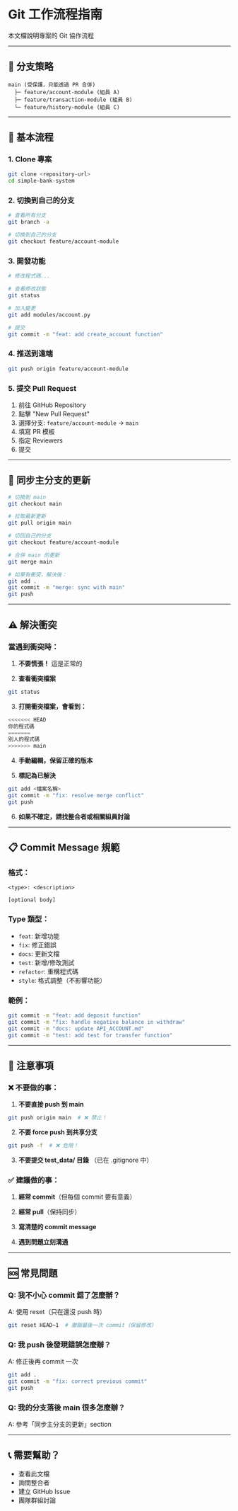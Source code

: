 # Git 工作流程指南

本文檔說明專案的 Git 協作流程

---

## 🌳 分支策略
```
main (受保護，只能透過 PR 合併)
  ├─ feature/account-module (組員 A)
  ├─ feature/transaction-module (組員 B)
  └─ feature/history-module (組員 C)
```

---

## 📝 基本流程

### 1. Clone 專案
```bash
git clone <repository-url>
cd simple-bank-system
```

### 2. 切換到自己的分支
```bash
# 查看所有分支
git branch -a

# 切換到自己的分支
git checkout feature/account-module
```

### 3. 開發功能
```bash
# 修改程式碼...

# 查看修改狀態
git status

# 加入變更
git add modules/account.py

# 提交
git commit -m "feat: add create_account function"
```

### 4. 推送到遠端
```bash
git push origin feature/account-module
```

### 5. 提交 Pull Request

1. 前往 GitHub Repository
2. 點擊 "New Pull Request"
3. 選擇分支: `feature/account-module` → `main`
4. 填寫 PR 模板
5. 指定 Reviewers
6. 提交

---

## 🔄 同步主分支的更新
```bash
# 切換到 main
git checkout main

# 拉取最新更新
git pull origin main

# 切回自己的分支
git checkout feature/account-module

# 合併 main 的更新
git merge main

# 如果有衝突，解決後：
git add .
git commit -m "merge: sync with main"
git push
```

---

## ⚠️ 解決衝突

### 當遇到衝突時：

1. **不要慌張！** 這是正常的

2. **查看衝突檔案**
```bash
git status
```

3. **打開衝突檔案，會看到：**
```python
<<<<<<< HEAD
你的程式碼
=======
別人的程式碼
>>>>>>> main
```

4. **手動編輯，保留正確的版本**

5. **標記為已解決**
```bash
git add <檔案名稱>
git commit -m "fix: resolve merge conflict"
git push
```

6. **如果不確定，請找整合者或相關組員討論**

---

## 📋 Commit Message 規範

### 格式：
```
<type>: <description>

[optional body]
```

### Type 類型：
- `feat`: 新增功能
- `fix`: 修正錯誤
- `docs`: 更新文檔
- `test`: 新增/修改測試
- `refactor`: 重構程式碼
- `style`: 格式調整（不影響功能）

### 範例：
```bash
git commit -m "feat: add deposit function"
git commit -m "fix: handle negative balance in withdraw"
git commit -m "docs: update API_ACCOUNT.md"
git commit -m "test: add test for transfer function"
```

---

## 🚫 注意事項

### ❌ 不要做的事：

1. **不要直接 push 到 main**
```bash
git push origin main  # ❌ 禁止！
```

2. **不要 force push 到共享分支**
```bash
git push -f  # ❌ 危險！
```

3. **不要提交 test_data/ 目錄**
（已在 .gitignore 中）

### ✅ 建議做的事：

1. **經常 commit**（但每個 commit 要有意義）

2. **經常 pull**（保持同步）

3. **寫清楚的 commit message**

4. **遇到問題立刻溝通**

---

## 🆘 常見問題

### Q: 我不小心 commit 錯了怎麼辦？

A: 使用 reset（只在還沒 push 時）
```bash
git reset HEAD~1  # 撤銷最後一次 commit（保留修改）
```

### Q: 我 push 後發現錯誤怎麼辦？

A: 修正後再 commit 一次
```bash
git add .
git commit -m "fix: correct previous commit"
git push
```

### Q: 我的分支落後 main 很多怎麼辦？

A: 參考「同步主分支的更新」section

---

## 📞 需要幫助？

- 查看此文檔
- 詢問整合者
- 建立 GitHub Issue
- 團隊群組討論